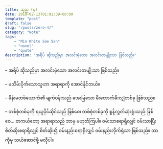 ```yaml
---
title: သုည (၄)
date: 2010-02-13T01:01:39+00:00
template: "post"  
draft: false  
slug: "/posts/zero-4/"  
category: "Note"
tags:
    - "Min Khite Soe San"
    - "novel"
    - "quote"
description: "အရိပ် ဆိုသည်မှာ အလင်းမဲ့သော အလင်းတမျိုးသာ ဖြစ်သည်။"
---
```

&#8211; အရိပ် ဆိုသည်မှာ အလင်းမဲ့သော အလင်းတမျိုးသာ ဖြစ်သည်။

&#8211; မသိမ်းပိုက်သောသူဟာ အရာရာကို အောင်နိုင်တယ်။

&#8211; မိန်းမတစ်ယောက်၏ မျက်ဝန်းသည် အေးမြသော မီးတောက်မီးလျှံတစ်ခု ဖြစ်သည်။

&#8211; တစ်စုံတစ်ခုကို ရယူပိုင်ဆိုင်သည် ဖြစ်စေ၊ တစ်စုံတစ်ခုကို စွန့်လွှတ်ဆုံးရှုံးသည် ဖြစ်စေ&#8230; တကယ်တော့ အရာရာသည် ဘာမှ မဟုတ်ကြပါ။ ဝမ်းသာစရာရှိလျှင် ဝမ်းသာပြီး စိတ်ဆိုးစရာရှိလျှင် စိတ်ဆိုး၍ ဝမ်းနည်းစရာရှိလျှင် ဝမ်းနည်းလိုက်ရုံသာ ဖြစ်သည်။ ဘာကိုမှ သယ်ဆောင်ဖို့ မလိုပါ။